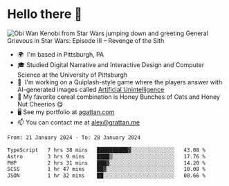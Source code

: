 <!--
**GameDog9988/GameDog9988** is a ✨ _special_ ✨ repository because its `README.md` (this file) appears on your GitHub profile.

Here are some ideas to get you started:

- 🔭 I’m currently working on ...
- 🌱 I’m currently learning ...
- 👯 I’m looking to collaborate on ...
- 🤔 I’m looking for help with ...
- 💬 Ask me about ...
- 📫 How to reach me: ...
- 😄 Pronouns: ...
- ⚡ Fun fact: ...
-->



Hello there 👋
==================================

![Obi Wan Kenobi from Star Wars jumping down and greeting General Grievous in Star Wars: Episode III – Revenge of the Sith](https://github.com/agrattan0820/agrattan0820/assets/51346343/689e56eb-29be-46a5-a079-28ea727b5f7e)


- 🌍  I'm based in Pittsburgh, PA
- 🎓  Studied Digital Narrative and Interactive Design and Computer Science at the University of Pittsburgh
- 👾  I'm working on a Quiplash-style game where the players answer with AI-generated images called [Artificial Unintelligence](https://github.com/agrattan0820/artificial-unintelligence)
- 🥣  My favorite cereal combination is Honey Bunches of Oats and Honey Nut Cheerios 😋
- 🖥️  See my portfolio at [agattan.com](http://agrattan.com/)
- 📫  You can contact me at [alex@grattan.me](mailto:alex@grattan.me)

<!--START_SECTION:waka-->

```txt
From: 21 January 2024 - To: 28 January 2024

TypeScript   7 hrs 38 mins   ██████████▓░░░░░░░░░░░░░░   43.08 %
Astro        3 hrs 9 mins    ████▒░░░░░░░░░░░░░░░░░░░░   17.76 %
PHP          2 hrs 31 mins   ███▓░░░░░░░░░░░░░░░░░░░░░   14.20 %
SCSS         1 hr 47 mins    ██▓░░░░░░░░░░░░░░░░░░░░░░   10.08 %
JSON         1 hr 32 mins    ██░░░░░░░░░░░░░░░░░░░░░░░   08.66 %
```

<!--END_SECTION:waka-->
